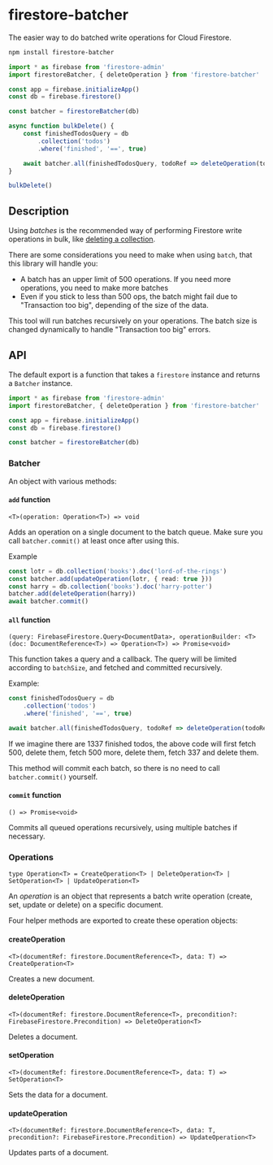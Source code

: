 # firestore-batcher

The easier way to do batched write operations for Cloud Firestore.

```bash
npm install firestore-batcher
```

```typescript
import * as firebase from 'firestore-admin'
import firestoreBatcher, { deleteOperation } from 'firestore-batcher'

const app = firebase.initializeApp()
const db = firebase.firestore()

const batcher = firestoreBatcher(db)

async function bulkDelete() {
    const finishedTodosQuery = db
        .collection('todos')
        .where('finished', '==', true)

    await batcher.all(finishedTodosQuery, todoRef => deleteOperation(todoRef))
}

bulkDelete()
```

## Description

Using _batches_ is the recommended way of performing Firestore write operations in bulk, like [deleting a collection](https://firebase.google.com/docs/firestore/manage-data/delete-data#collections).

There are some considerations you need to make when using `batch`, that this library will handle you:
* A batch has an upper limit of 500 operations. If you need more operations, you need to make more batches
* Even if you stick to less than 500 ops, the batch might fail due to "Transaction too big", depending of the size of the data.

This tool will run batches recursively on your operations. The batch size is changed dynamically to handle "Transaction too big" errors.

## API

The default export is a function that takes a `firestore` instance and returns a `Batcher` instance.

```typescript
import * as firebase from 'firestore-admin'
import firestoreBatcher, { deleteOperation } from 'firestore-batcher'

const app = firebase.initializeApp()
const db = firebase.firestore()

const batcher = firestoreBatcher(db)
```

### Batcher

An object with various methods:

#### `add` function
`<T>(operation: Operation<T>) => void`

Adds an operation on a single document to the batch queue. Make sure you call `batcher.commit()` at least once after using this.

Example
```typescript
const lotr = db.collection('books').doc('lord-of-the-rings')
const batcher.add(updateOperation(lotr, { read: true }))
const harry = db.collection('books').doc('harry-potter')
batcher.add(deleteOperation(harry))
await batcher.commit()
```

#### `all` function
`(query: FirebaseFirestore.Query<DocumentData>, operationBuilder: <T>(doc: DocumentReference<T>) => Operation<T>) => Promise<void>`

This function takes a query and a callback. The query will be limited according to `batchSize`, and fetched and committed recursively.

Example:
```typescript
const finishedTodosQuery = db
    .collection('todos')
    .where('finished', '==', true)

await batcher.all(finishedTodosQuery, todoRef => deleteOperation(todoRef))
```

If we imagine there are 1337 finished todos, the above code will first fetch 500, delete them, fetch 500 more, delete them, fetch 337 and delete them.

This method will commit each batch, so there is no need to call `batcher.commit()` yourself.

#### `commit` function
`() => Promise<void>`

Commits all queued operations recursively, using multiple batches if necessary.


### Operations

```
type Operation<T> = CreateOperation<T> | DeleteOperation<T> | SetOperation<T> | UpdateOperation<T>
```

An _operation_ is an object that represents a batch write operation (create, set, update or delete) on a specific document.

Four helper methods are exported to create these operation objects:

#### createOperation
```
<T>(documentRef: firestore.DocumentReference<T>, data: T) => CreateOperation<T>
```
Creates a new document.

#### deleteOperation
```
<T>(documentRef: firestore.DocumentReference<T>, precondition?: FirebaseFirestore.Precondition) => DeleteOperation<T>
```
Deletes a document.

#### setOperation
```
<T>(documentRef: firestore.DocumentReference<T>, data: T) => SetOperation<T>
```
Sets the data for a document.

#### updateOperation
```
<T>(documentRef: firestore.DocumentReference<T>, data: T, precondition?: FirebaseFirestore.Precondition) => UpdateOperation<T>
```
Updates parts of a document.
